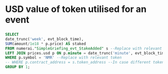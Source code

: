 # USD value of token utilised for an event

###  <a id="USD-value-of-token-utilised-for-an-event"></a>

```sql
SELECT
date_trunc('week', evt_block_time),
SUM(amount/1e18 * p.price) AS staked
FROM numerai."SimpleGriefing_evt_StakeAdded" s --Replace with relevant event
LEFT JOIN prices.usd p ON p.minute = date_trunc('minute', evt_block_time)
WHERE p.symbol = 'NMR' --Replace with relevant token
-- WHERE p.contract_address = s.token_address --In case different tokens
GROUP BY 1;
```



